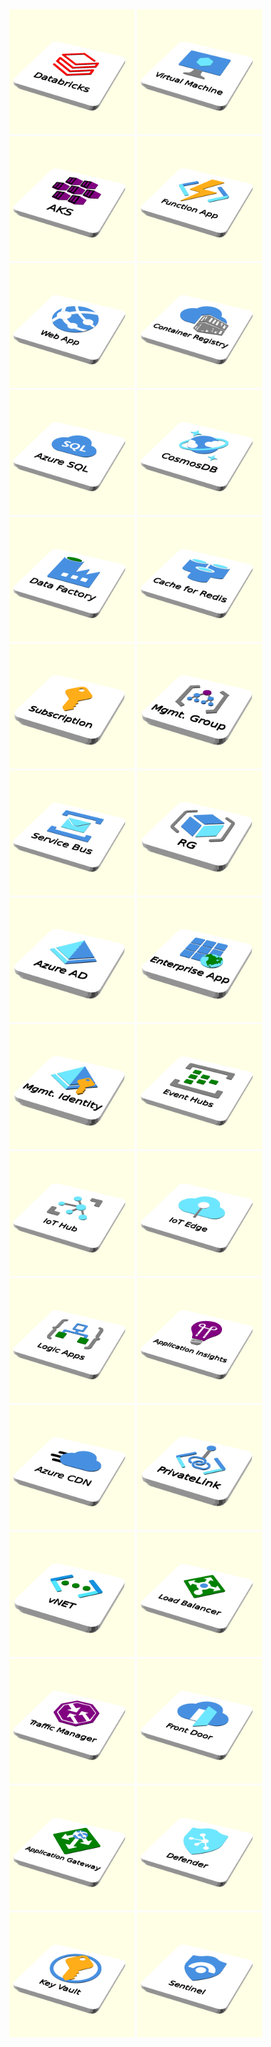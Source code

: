 <img src="images/icons/Analytics/10787-icon-service-Azure-Databricks.scad.png" width="200"/>
<img src="images/icons/Compute/10021-icon-service-Virtual-Machine.scad.png" width="200"/>
<img src="images/icons/Compute/10023-icon-service-Kubernetes-Services.scad.png" width="200"/>
<img src="images/icons/Compute/10029-icon-service-Function-Apps.scad.png" width="200"/>
<img src="images/icons/Compute/10035-icon-service-App-Services.scad.png" width="200"/>
<img src="images/icons/Containers/10105-icon-service-Container-Registries.scad.png" width="200"/>
<img src="images/icons/Databases/02390-icon-service-Azure-SQL.scad.png" width="200"/>
<img src="images/icons/Databases/10121-icon-service-Azure-Cosmos-DB.scad.png" width="200"/>
<img src="images/icons/Databases/10126-icon-service-Data-Factory.scad.png" width="200"/>
<img src="images/icons/Databases/10137-icon-service-Cache-Redis.scad.png" width="200"/>
<img src="images/icons/General/10002-icon-service-Subscriptions.scad.png" width="200"/>
<img src="images/icons/General/10011-icon-service-Management-Groups.scad.png" width="200"/>
<img src="images/icons/General/logo_microsoft_azureservicebus.scad.png" width="200"/>
<img src="images/icons/General/resourcegroup.scad.png" width="200"/>
<img src="images/icons/Identity/10221-icon-service-Azure-Active-Directory.scad.png" width="200"/>
<img src="images/icons/Identity/10225-icon-service-Enterprise-Applications.scad.png" width="200"/>
<img src="images/icons/Identity/10227-icon-service-Managed-Identities.scad.png" width="200"/>
<img src="images/icons/IoT/00039-icon-service-Event-Hubs.scad.png" width="200"/>
<img src="images/icons/IoT/10182-icon-service-IoT-Hub.scad.png" width="200"/>
<img src="images/icons/IoT/10186-icon-service-IoT-Edge.scad.png" width="200"/>
<img src="images/icons/IoT/10201-icon-service-Logic-Apps.scad.png" width="200"/>
<img src="images/icons/Management-n-Governance/00012-icon-service-Application-Insights.scad.png" width="200"/>
<img src="images/icons/Networking/00056-icon-service-CDN-Profiles.scad.png" width="200"/>
<img src="images/icons/Networking/00427-icon-service-Private-Link.scad.png" width="200"/>
<img src="images/icons/Networking/10061-icon-service-Virtual-Networks.scad.png" width="200"/>
<img src="images/icons/Networking/10062-icon-service-Load-Balancers.scad.png" width="200"/>
<img src="images/icons/Networking/10065-icon-service-Traffic-Manager-Profiles.scad.png" width="200"/>
<img src="images/icons/Networking/10073-icon-service-Front-Doors.scad.png" width="200"/>
<img src="images/icons/Networking/10076-icon-service-Application-Gateways.scad.png" width="200"/>
<img src="images/icons/Security/02247-icon-service-Azure-Defender.scad.png" width="200"/>
<img src="images/icons/Security/10245-icon-service-Key-Vaults.scad.png" width="200"/>
<img src="images/icons/Security/10248-icon-service-Azure-Sentinel.scad.png" width="200"/>

